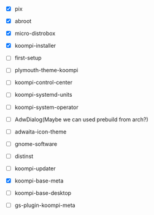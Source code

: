 - [x] pix
- [x] abroot
- [x] micro-distrobox
- [x] koompi-installer
- [ ] first-setup
- [ ] plymouth-theme-koompi
- [ ] koompi-control-center
- [ ] koompi-systemd-units
- [ ] koompi-system-operator
- [ ] AdwDialog(Maybe we can used prebuild from arch?)
- [ ] adwaita-icon-theme
- [ ] gnome-software
- [ ] distinst
- [ ] koompi-updater
- [x] koompi-base-meta
- [ ] koompi-base-desktop
- [ ] gs-plugin-koompi-meta


